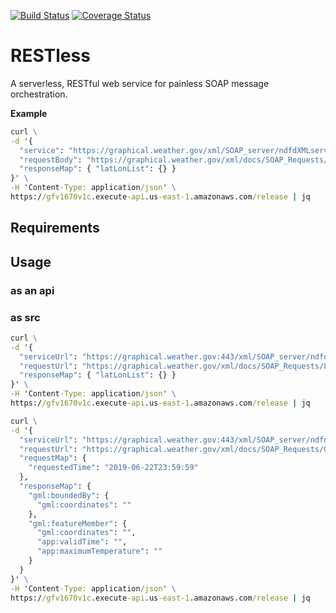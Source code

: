 [![Build Status][ci-img]][ci]
[![Coverage Status][coveralls-img]][coveralls]


# RESTless

A serverless, RESTful web service for painless SOAP message orchestration.

**Example**
```cmd
curl \
-d '{
  "service": "https://graphical.weather.gov/xml/SOAP_server/ndfdXMLserver.php",
  "requestBody": "https://graphical.weather.gov/xml/docs/SOAP_Requests/LatLonListZipCode.xml",
  "responseMap": { "latLonList": {} }
}' \
-H 'Content-Type: application/json' \
https://gfv1670v1c.execute-api.us-east-1.amazonaws.com/release | jq
```

## Requirements

## Usage

### as an api

### as src

```cmd
curl \
-d '{
  "serviceUrl": "https://graphical.weather.gov:443/xml/SOAP_server/ndfdXMLserver.php",
  "requestUrl": "https://graphical.weather.gov/xml/docs/SOAP_Requests/LatLonListSquare.xml",  
  "responseMap": { "latLonList": {} }
}' \
-H 'Content-Type: application/json' \
https://gfv1670v1c.execute-api.us-east-1.amazonaws.com/release | jq
```

```cmd
curl \
-d '{
  "serviceUrl": "https://graphical.weather.gov:443/xml/SOAP_server/ndfdXMLserver.php",
  "requestUrl": "https://graphical.weather.gov/xml/docs/SOAP_Requests/GmlLatLonList.xml",  
  "requestMap": {
    "requestedTime": "2019-06-22T23:59:59"
  },
  "responseMap": {
    "gml:boundedBy": {
      "gml:coordinates": ""
    },
    "gml:featureMember": {
      "gml:coordinates": "",
      "app:validTime": "",
      "app:maximumTemperature": ""
    }
  }
}' \
-H 'Content-Type: application/json' \
https://gfv1670v1c.execute-api.us-east-1.amazonaws.com/release | jq
```

[ci-img]: https://travis-ci.com/connorvanelswyk/restless.svg?branch=master
[ci]: https://travis-ci.com/connorvanelswyk/restless
[coveralls-img]: https://coveralls.io/repos/github/connorvanelswyk/restless/badge.svg?branch=master
[coveralls]: https://coveralls.io/github/connorvanelswyk/restless